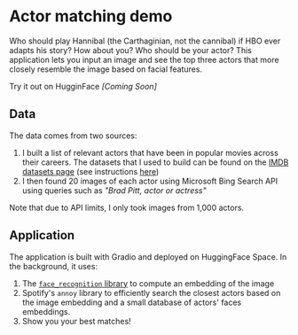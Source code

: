 # Actor matching demo

Who should play Hannibal (the Carthaginian, not the cannibal) if HBO ever adapts his story? How about you? Who should be your actor?
This application lets you input an image and see the top three actors that more closely resemble the image based on facial features.

Try it out on HugginFace _[Coming Soon]_


## Data

The data comes from two sources:

1. I built a list of relevant actors that have been in popular movies across their careers. The datasets that I used to build can be found on the [IMDB datasets page](https://datasets.imdbws.com/) (see instructions [here](https://www.imdb.com/interfaces/))
2. I then found 20 images of each actor using Microsoft Bing Search API using queries such as *"Brad Pitt, actor or actress"*

Note that due to API limits, I only took images from 1,000 actors. 

## Application

The application is built with Gradio and deployed on HuggingFace Space. In the background, it uses:

1. The [`face_recognition` library](https://github.com/ageitgey/face_recognition) to compute an embedding of the image
2. Spotify's `annoy` library to efficiently search the closest actors based on the image embedding and a small database of actors' faces embeddings. 
3. Show you your best matches!

